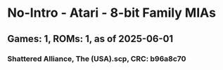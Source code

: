 # No-Intro - Atari - 8-bit Family MIAs
## Games: 1, ROMs: 1, as of 2025-06-01

### Shattered Alliance, The (USA).scp, CRC: b96a8c70
